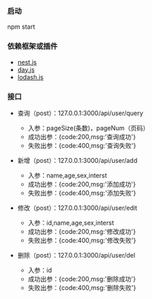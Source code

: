 ### 启动
npm start

### 依赖框架或插件
- [nest.js](https://nestjs.com/)
- [day.js](https://dayjs.gitee.io/zh-CN/)
- [lodash.js](https://www.lodashjs.com/)

### 接口
- 查询（post）：127.0.0.1:3000/api/user/query
  - 入参：pageSize(条数)，pageNum（页码）
  - 成功出参：{code:200,msg:'查询成功'}
  - 失败出参：{code:400,msg:'查询失败'}

- 新增（post）：127.0.0.1:3000/api/user/add
  - 入参：name,age,sex,interst
  - 成功出参：{code:200,msg:'添加成功'}
  - 失败出参：{code:400,msg:'添加失败'}

- 修改（post）：127.0.0.1:3000/api/user/edit
  - 入参：id,name,age,sex,interst
  - 成功出参：{code:200,msg:'修改成功'}
  - 失败出参：{code:400,msg:'修改失败'}

- 删除（post）：127.0.0.1:3000/api/user/del
  - 入参：id
  - 成功出参：{code:200,msg:'删除成功'}
  - 失败出参：{code:400,msg:'删除失败'}

